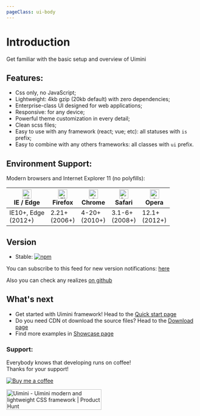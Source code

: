 ```yaml
---
pageClass: ui-body
---
```


# Introduction

Get familiar with the basic setup and overview of Uimini

## Features:

- Css only, no JavaScript;
- Lightweight: 4kb gzip (20kb default) with zero dependencies;
- Enterprise-class UI designed for web applications;
- Responsive: for any device;
- Powerful theme customization in every detail;
- Clean scss files;
- Easy to use with any framework (react; vue; etc): all statuses with `is` prefix;
- Easy to combine with any others frameworks: all classes with `ui` prefix.

## Environment Support:

Modern browsers and Internet Explorer 11 (no polyfills):

| <img src="https://raw.githubusercontent.com/alrra/browser-logos/master/src/edge/edge_48x48.png" alt="IE / Edge" width="24px" height="24px" /></br>IE / Edge | <img src="https://raw.githubusercontent.com/alrra/browser-logos/master/src/firefox/firefox_48x48.png" alt="Firefox" width="24px" height="24px" /></br>Firefox | <img src="https://raw.githubusercontent.com/alrra/browser-logos/master/src/chrome/chrome_48x48.png" alt="Chrome" width="24px" height="24px" /></br>Chrome | <img src="https://raw.githubusercontent.com/alrra/browser-logos/master/src/safari/safari_48x48.png" alt="Safari" width="24px" height="24px" /></br>Safari | <img src="https://raw.githubusercontent.com/alrra/browser-logos/master/src/opera/opera_48x48.png" alt="Opera" width="24px" height="24px" /></br>Opera |
| ----------------------------------------------------------------------------------------------------------------------------------------------------------- | ------------------------------------------------------------------------------------------------------------------------------------------------------------- | --------------------------------------------------------------------------------------------------------------------------------------------------------- | --------------------------------------------------------------------------------------------------------------------------------------------------------- | ----------------------------------------------------------------------------------------------------------------------------------------------------- |
| IE10+, Edge<br/> (2012+)                                                                                                                                    | 2.21+<br/>(2006+)                                                                                                                                             | 4-20+<br/>(2010+)                                                                                                                                         | 3.1-6+<br/>(2008+)                                                                                                                                        | 12.1+<br/>(2012+)                                                                                                                                     |

## Version

- Stable: [![npm](https://img.shields.io/npm/v/uimini.svg?style=flat-square)](https://www.npmjs.com/package/uimini)

You can subscribe to this feed for new version notifications: [here](https://github.com/uimini/uimini/releases.atom)

Also you can check any realizes [on github](https://github.com/uimini/uimini/releases)

## What's next

- Get started with Uimini framework! Head to the [Quick start page](/docs/quick-start)
- Do you need CDN ot download the source files? Head to the [Download page](/docs/download)
- Find more examples in [Showcase page](http://localhost:8080/docs/docs/showcase.html)

### Support:

<div class="support">

Everybody knows that developing runs on coffee! <br/>
Thanks for your support!

<div class="support-links">

[![Buy me a coffee][buymeacoffee-shield]][buymeacoffee]

<a href="https://www.producthunt.com/posts/uimini?utm_source=badge-featured&utm_medium=badge&utm_souce=badge-uimini" target="_blank"><img src="https://api.producthunt.com/widgets/embed-image/v1/featured.svg?post_id=334978&theme=light" alt="Uimini - Uimini&#0032;modern&#0032;and&#0032;lightweight&#0032;CSS&#0032;framework | Product Hunt" style="width: 250px; height: 54px;" width="250" height="54" /></a>

</div>
</div>

<!-- ## Installation

We recommend using npm or yarn to install, it not only makes development easier, but also allow you to take advantage of the rich ecosystem of Javascript packages and tooling.

```bash
npm install uimini
```

```bash
yarn add uimini
```

Do you need CDN ot download the source files? Head to the [downloads page](/docs/download.html).

## Usage

**With webpack**: make import of uimini from `node_modules` inside main entry of webpack (usually it's `app.js`):

```js
// Default import uimini:
import 'uimini'
```

See more on [quick start page](/docs/quick-start.html). -->

[buymeacoffee-shield]: https://www.buymeacoffee.com/assets/img/guidelines/download-assets-sm-2.svg
[buymeacoffee]: https://www.buymeacoffee.com/vedegis
